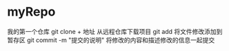 # myRepo
我的第一个仓库
git clone + 地址   从远程仓库下载项目
git add 将文件修改添加到暂存区
git commit -m "提交的说明"  将修改的内容和描述修改的信息一起提交
